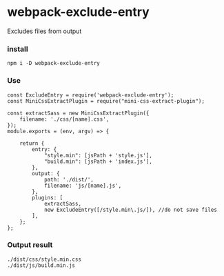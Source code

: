 # webpack-exclude-entry
Excludes files from output

### install
`npm i -D webpack-exclude-entry`

### Use
	const ExcludeEntry = require('webpack-exclude-entry');
	const MiniCssExtractPlugin = require("mini-css-extract-plugin");

	const extractSass = new MiniCssExtractPlugin({
		filename: './css/[name].css',
	});
	module.exports = (env, argv) => {

		return {
			entry: {
				"style.min": [jsPath + 'style.js'],
				"build.min": [jsPath + 'index.js'],
			},
			output: {
				path: './dist/',
				filename: 'js/[name].js',
			},
			plugins: [
				extractSass,
				new ExcludeEntry([/style.min\.js/]), //do not save files
			],
		};
	};
	
### Output result
	./dist/css/style.min.css
	./dist/js/build.min.js